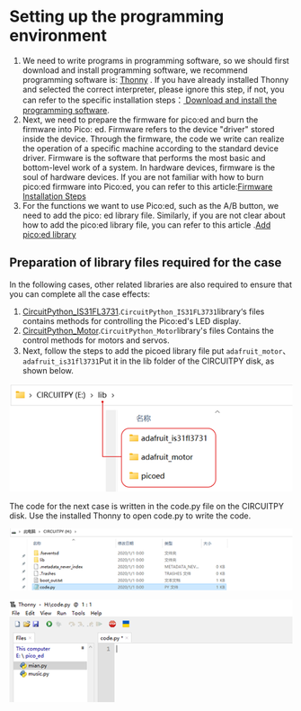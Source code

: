 # Setting up the programming environment

1. We need to write programs in programming software, so we should first download and install programming software, we recommend programming software is: [Thonny](https://thonny.org/) . If you have already installed Thonny and selected the correct interpreter, please ignore this step, if not, you can refer to the specific installation steps：[ Download and install the programming software](https://www.yuque.com/elecfreaks-learn/picoed/ggnxx2).
1. Next, we need to prepare the firmware for pico:ed and burn the firmware into Pico: ed. Firmware refers to the device "driver" stored inside the device. Through the firmware, the code we write can realize the operation of a specific machine according to the standard device driver. Firmware is the software that performs the most basic and bottom-level work of a system. In hardware devices, firmware is the soul of hardware devices. If you are not familiar with how to burn pico:ed firmware into Pico:ed, you can refer to this article:[Firmware Installation Steps](https://www.yuque.com/elecfreaks-learn/picoed/pw6wvm)
1. For the functions we want to use Pico:ed, such as the A/B button, we need to add the pico: ed library file. Similarly, if you are not clear about how to add the pico:ed library file, you can refer to this article .[Add pico:ed library](https://www.yuque.com/elecfreaks-learn/picoed/wkzbth)

## Preparation of library files required for the case
In the following cases, other related libraries are also required to ensure that you can complete all the case effects:

1. [CircuitPython_IS31FL3731](https://github.com/adafruit/Adafruit_CircuitPython_IS31FL3731/archive/refs/heads/main.zip).`CircuitPython_IS31FL3731`library‘s files contains methods for controlling the Pico:ed's LED display.
1. [CircuitPython_Motor](https://github.com/adafruit/Adafruit_CircuitPython_Motor/archive/refs/heads/main.zip).`CircuitPython_Motor`library's files Contains the control methods for motors and servos.
1. Next, follow the steps to add the picoed library file put `adafruit_motor`、`adafruit_is31fl3731`Put it in the lib folder of the CIRCUITPY disk, as shown below.

![](./images/starter-kit-program-01.png)

The code for the next case is written in the code.py file on the CIRCUITPY disk. Use the installed Thonny to open code.py to write the code.

![](./images/starter-kit-program-02.png)

![](./images/starter-kit-program-03.png)

